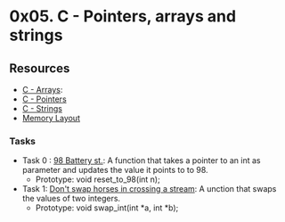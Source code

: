 # 0x05. C - Pointers, arrays and strings
## Resources
+ [C - Arrays](https://www.tutorialspoint.com/cprogramming/c_arrays.htm):
+ [C - Pointers](https://www.tutorialspoint.com/cprogramming/c_pointers.htm)
+ [C - Strings](https://www.tutorialspoint.com/cprogramming/c_strings.htm)
+ [Memory Layout](https://aticleworld.com/memory-layout-of-c-program/)

### Tasks
+ Task 0 : [98 Battery st.](https://github.com/Hiluhree/alx-low_level_programming/blob/master/0x05-pointers_arrays_strings/0-reset_to_98.c): A function that takes a pointer to an int as parameter and updates the value it points to to 98.</br>
	+ Prototype: void reset_to_98(int n);
+ Task 1: [Don't swap horses in crossing a stream](): A unction that swaps the values of two integers.
	+ Prototype: void swap_int(int *a, int *b);
